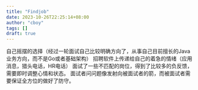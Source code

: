 ```yaml
---
title: "Findjob"
date: 2023-10-26T22:25:14+08:00
author: "cboy"
tags: []
draft: true
---
```


自己摇摆的选择（经过一轮面试自己比较明确方向了，从事自己目前擅长的Java业务方向，而不是Go或者基础架构）
招聘软件上传递给自己的着急的情绪（应用消息，猎头电话，HR电话）
面试了一些不匹配的岗位，得到了比较多的负反馈，需要即时调整心情和状态。
面试者问问题像发射向被面试者的箭，而被面试者需要保证全方位的做好了防守。

